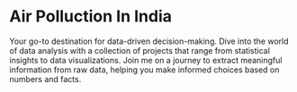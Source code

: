 # Air Polluction In India

 Your go-to destination for data-driven decision-making. Dive into the world of data analysis with a collection of projects that range from statistical insights to data visualizations. Join me on a journey to extract meaningful information from raw data, helping you make informed choices based on numbers and facts.

